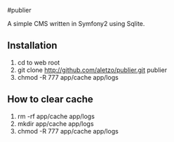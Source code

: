 #publier

A simple CMS written in Symfony2 using Sqlite.


## Installation

1. cd to web root
2. git clone http://github.com/aletzo/publier.git publier
3. chmod -R 777 app/cache app/logs



## How to clear cache

1. rm -rf app/cache app/logs
2. mkdir app/cache app/logs
3. chmod -R 777 app/cache app/logs


